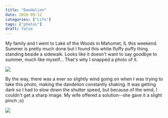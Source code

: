 ```yaml
---
title: "Dandelion"
date: 2020-09-12
categories: ["Life"]
tags: ["photos"]
draft: false
---
```


My family and I went to Lake of the Woods in Mahomet, IL this weekend. Summer is pretty much done but I found this white fluffy puffy thing standing beside a sidewalk. Looks like it doesn't want to say goodbye to summer, much like myself... That's why I snapped a photo of it.

<!--more-->

![](https://i.imgur.com/WjRqczL.jpg?1)

By the way, there was a ever so slightly wind going on when I was trying to take this photo, making the dandelion constantly shaking. It was getting dark so I had to slow down the shutter speed, but because of the wind, I couldn't get a sharp image. My wife offered a solution--she gave it a slight pinch ;o)

![](https://i.imgur.com/j3hEneY.jpg?1)

